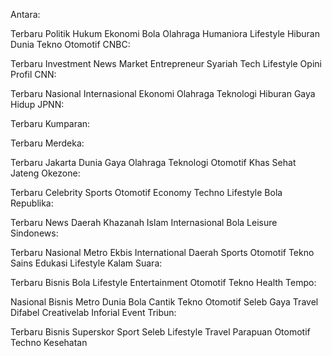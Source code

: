 Antara:

Terbaru
Politik
Hukum
Ekonomi
Bola
Olahraga
Humaniora
Lifestyle
Hiburan
Dunia
Tekno
Otomotif
CNBC:

Terbaru
Investment
News
Market
Entrepreneur
Syariah
Tech
Lifestyle
Opini
Profil
CNN:

Terbaru
Nasional
Internasional
Ekonomi
Olahraga
Teknologi
Hiburan
Gaya Hidup
JPNN:

Terbaru
Kumparan:

Terbaru
Merdeka:

Terbaru
Jakarta
Dunia
Gaya
Olahraga
Teknologi
Otomotif
Khas
Sehat
Jateng
Okezone:

Terbaru
Celebrity
Sports
Otomotif
Economy
Techno
Lifestyle
Bola
Republika:

Terbaru
News
Daerah
Khazanah
Islam
Internasional
Bola
Leisure
Sindonews:

Terbaru
Nasional
Metro
Ekbis
International
Daerah
Sports
Otomotif
Tekno
Sains
Edukasi
Lifestyle
Kalam
Suara:

Terbaru
Bisnis
Bola
Lifestyle
Entertainment
Otomotif
Tekno
Health
Tempo:

Nasional
Bisnis
Metro
Dunia
Bola
Cantik
Tekno
Otomotif
Seleb
Gaya
Travel
Difabel
Creativelab
Inforial
Event
Tribun:

Terbaru
Bisnis
Superskor
Sport
Seleb
Lifestyle
Travel
Parapuan
Otomotif
Techno
Kesehatan